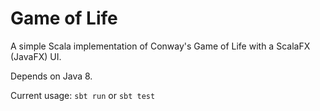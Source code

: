 # Game of Life
A simple Scala implementation of Conway's Game of Life with a ScalaFX (JavaFX) UI.

Depends on Java 8.

Current usage:
`sbt run` or `sbt test`
